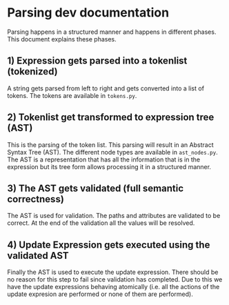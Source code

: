 # Parsing dev documentation

Parsing happens in a structured manner and happens in different phases.
This document explains these phases.


## 1) Expression gets parsed into a tokenlist (tokenized)
A string gets parsed from left to right and gets converted into a list of tokens.
The tokens are available in `tokens.py`.

## 2) Tokenlist get transformed to expression tree (AST)
This is the parsing of the token list. This parsing will result in an Abstract Syntax Tree (AST).
The different node types are available in `ast_nodes.py`.  The AST is a representation that has all
the information that is in the expression but its tree form allows processing it in a structured manner.

## 3) The AST gets validated (full semantic correctness)
The AST is used for validation. The paths and attributes are validated to be correct. At the end of the
validation all the values will be resolved.

## 4) Update Expression gets executed using the validated AST
Finally the AST is used to execute the update expression. There should be no reason for this step to fail
since validation has completed. Due to this we have the update expressions behaving atomically (i.e. all the
actions of the update expresion are performed or none of them are performed).